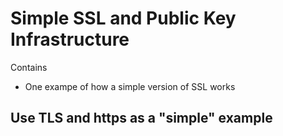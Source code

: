 # Simple SSL and Public Key Infrastructure
Contains
* One exampe of how a simple version of SSL works

## Use TLS and https as a "simple" example